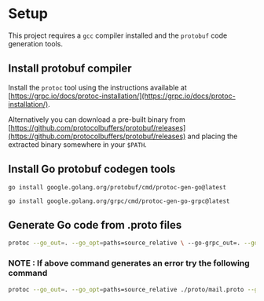 # Setup

This project requires a `gcc` compiler installed and the `protobuf` code generation tools.

## Install protobuf compiler

Install the `protoc` tool using the instructions available at [https://grpc.io/docs/protoc-installation/](https://grpc.io/docs/protoc-installation/).

Alternatively you can download a pre-built binary from [https://github.com/protocolbuffers/protobuf/releases](https://github.com/protocolbuffers/protobuf/releases) and placing the extracted binary somewhere in your `$PATH`.

## Install Go protobuf codegen tools

`go install google.golang.org/protobuf/cmd/protoc-gen-go@latest`

`go install google.golang.org/grpc/cmd/protoc-gen-go-grpc@latest`

## Generate Go code from .proto files

```bash
protoc --go_out=. --go_opt=paths=source_relative \ --go-grpc_out=. --go-grpc_opt=paths=source_relative \ Proto/mail.proto
```

### NOTE : If above command generates an error try the following command

```bash
protoc --go_out=. --go_opt=paths=source_relative ./proto/mail.proto --go-grpc_out=. --go-grpc_opt=paths=source_relative ./proto/mail.proto
```
